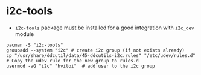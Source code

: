 # i2c-tools

- `i2c-tools` package must be installed for a good integration with `i2c_dev` module

```shell
pacman -S "i2c-tools"
groupadd --system "i2c" # create i2c group (if not exists already)
cp "/usr/share/ddcutil/data/45-ddcutils-i2c.rules" "/etc/udev/rules.d" # Copy the udev rule for the new group to rules.d
usermod -aG "i2c" "hvitoi"  # add user to the i2c group
```
